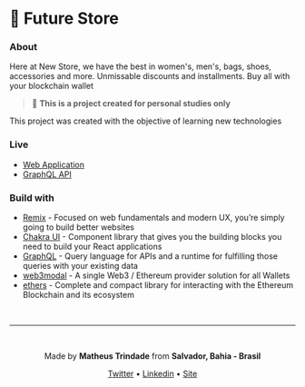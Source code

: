 # 👜 Future Store

### About
Here at New Store, we have the best in women's, men's, bags, shoes, accessories and more. Unmissable discounts and installments. Buy all with your blockchain wallet

> 🚫 **This is a project created for personal studies only**

This project was created with the objective of learning new technologies

### Live
- [Web Application](https://future-store-omega.vercel.app/)
- [GraphQL API](https://future-store-api.vercel.app/api/graphql)

### Build with

- [Remix](https://remix.run/) - Focused on web fundamentals and modern UX, you’re simply going to build better websites
- [Chakra UI](https://chakra-ui.com/) - Component library that gives you the building blocks you need to build your React applications
- [GraphQL](https://graphql.org/) - Query language for APIs and a runtime for fulfilling those queries with your existing data
- [web3modal](https://github.com/Web3Modal/web3modal) - A single Web3 / Ethereum provider solution for all Wallets
- [ethers](https://docs.ethers.io/v5/) - Complete and compact library for interacting with the Ethereum Blockchain and its ecosystem

<br/>

---

<br/>

<p align="center">Made by <b>Matheus Trindade</b> from <b>Salvador, Bahia - Brasil</b></p>

<p align="center">
  <a href="https://twitter.com/trnddev">Twitter</a> •
  <a href="https://www.linkedin.com/in/trindadematheus/">Linkedin</a> •
  <a href="https://matheustrindade.dev.br/">Site</a>
</p>
